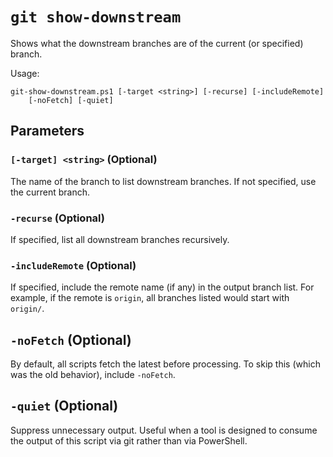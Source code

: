 # `git show-downstream`

Shows what the downstream branches are of the current (or specified) branch.

Usage:

    git-show-downstream.ps1 [-target <string>] [-recurse] [-includeRemote]
        [-noFetch] [-quiet]

## Parameters

### `[-target] <string>` (Optional)

The name of the branch to list downstream branches. If not specified, use the
current branch.

### `-recurse` (Optional)

If specified, list all downstream branches recursively.

### `-includeRemote` (Optional)

If specified, include the remote name (if any) in the output branch list. For
example, if the remote is `origin`, all branches listed would start with
`origin/`.

## `-noFetch` (Optional)

By default, all scripts fetch the latest before processing. To skip this (which
was the old behavior), include `-noFetch`.

## `-quiet` (Optional)

Suppress unnecessary output. Useful when a tool is designed to consume the
output of this script via git rather than via PowerShell.
